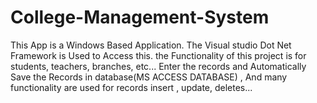 # College-Management-System
This App is a Windows Based Application. The Visual studio Dot Net Framework is Used to Access this. the Functionality of this project is for students, teachers, branches, etc... Enter the records and Automatically Save the Records in database(MS ACCESS DATABASE) , And many functionality are used for records insert , update, deletes...
